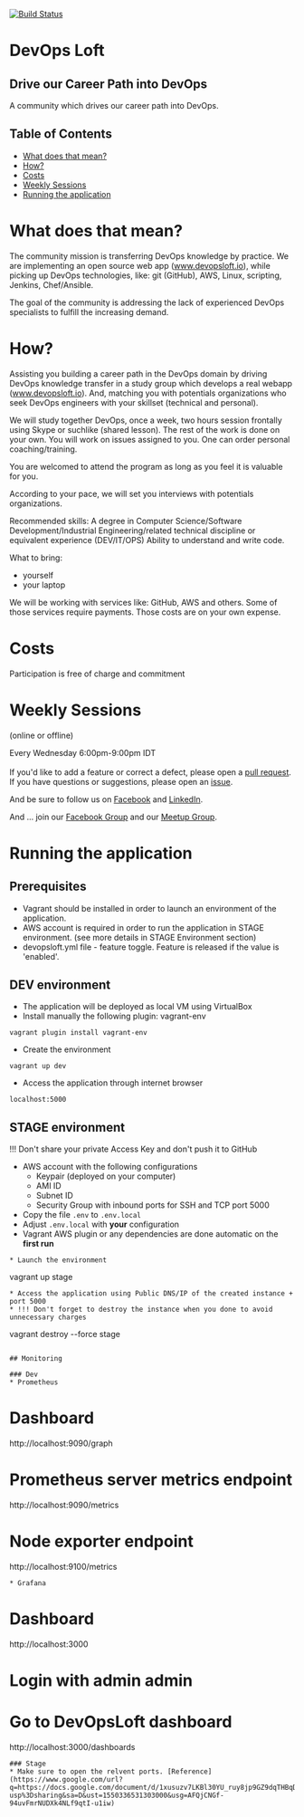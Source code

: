[![Build Status](https://travis-ci.org/devopsloft/devopsloft.svg?branch=master)](https://travis-ci.org/devopsloft/devopsloft)

# DevOps Loft

## Drive our Career Path into DevOps

A community which drives our career path into DevOps.

## Table of Contents

* [What does that mean?](#what-does-that-mean)
* [How?](#how)
* [Costs](#costs)
* [Weekly Sessions](#weekly-sessions)
* [Running the application](#running-the-application)

# What does that mean?

The community mission is transferring DevOps knowledge by practice. We are implementing an open source web app (www.devopsloft.io), while picking up DevOps technologies, like: git (GitHub), AWS, Linux, scripting, Jenkins, Chef/Ansible.

The goal of the community is addressing the lack of experienced DevOps specialists to fulfill the increasing demand.

# How?

Assisting you building a career path in the DevOps domain by driving DevOps knowledge transfer in a study group which develops a real webapp (www.devopsloft.io).
And, matching you with potentials organizations who seek DevOps engineers with your skillset (technical and personal).

We will study together DevOps, once a week, two hours session frontally using Skype or suchlike (shared lesson).
The rest of the work is done on your own. You will work on issues assigned to you.
One can order personal coaching/training.

You are welcomed to attend the program as long as you feel it is valuable for you.

According to your pace, we will set you interviews with potentials organizations.

Recommended skills:
A degree in Computer Science/Software Development/Industrial Engineering/related technical discipline or equivalent experience (DEV/IT/OPS)
Ability to understand and write code.

What to bring:
* yourself
* your laptop

We will be working with services like: GitHub, AWS and others. Some of those services require payments. Those costs are on your own expense.

# Costs

Participation is free of charge and commitment

# Weekly Sessions
(online or offline)

Every Wednesday 6:00pm-9:00pm IDT
</br>
</br>
If you'd like to add a feature or correct a defect, please open a
[pull request](https://github.com/DevOpsLoft/DevOpsLoft/pulls).</br>
If you have questions or suggestions, please open an
[issue](https://github.com/DevOpsLoft/DevOpsLoft/issues).

And be sure to follow us on [Facebook](https://facebook.com/devopsloft) and [LinkedIn](https://www.linkedin.com/company/devopsloft).

And ... join our [Facebook Group](https://www.facebook.com/groups/512664539127088) and our [Meetup Group](https://www.meetup.com/DevOps-Tel-Aviv/).

# Running the application

## Prerequisites

* Vagrant should be installed in order to launch an environment of the application.
* AWS account is required in order to run the application in STAGE environment. (see more details in STAGE Environment section)
* devopsloft.yml file - feature toggle. Feature is released if the value is 'enabled'.

## DEV environment

* The application will be deployed as local VM using VirtualBox
* Install manually the following plugin: vagrant-env
```
vagrant plugin install vagrant-env
```
* Create the environment

```
vagrant up dev
```

* Access the application through internet browser
```
localhost:5000
```

## STAGE environment

!!! Don't share your private Access Key and don't push it to GitHub

* AWS account with the following configurations
  * Keypair (deployed on your computer)
  * AMI ID
  * Subnet ID
  * Security Group with inbound ports for SSH and TCP port 5000
* Copy the file `.env` to `.env.local`
* Adjust `.env.local` with **your** configuration
* Vagrant AWS plugin or any dependencies are done automatic on the **first run**
```
* Launch the environment
```
vagrant up stage
```
* Access the application using Public DNS/IP of the created instance + port 5000
* !!! Don't forget to destroy the instance when you done to avoid unnecessary charges
```
vagrant destroy --force stage
```

## Monitoring

### Dev 
* Prometheus
```
# Dashboard
http://localhost:9090/graph
# Prometheus server metrics endpoint
http://localhost:9090/metrics
# Node exporter endpoint
http://localhost:9100/metrics
```
* Grafana
```
# Dashboard
http://localhost:3000
# Login with admin admin
# Go to DevOpsLoft dashboard
http://localhost:3000/dashboards
```
### Stage
* Make sure to open the relvent ports. [Reference](https://www.google.com/url?q=https://docs.google.com/document/d/1xusuzv7LKBl30YU_ruy8jp9GZ9dqTHBqDo0Xw19UA6U/edit?usp%3Dsharing&sa=D&ust=1550336531303000&usg=AFQjCNGf-94uvFmrNUDXk4NLf9qtI-u1iw)
